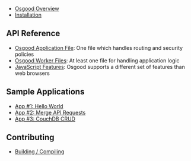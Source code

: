 - [Osgood Overview](Osgood-Overview)
- [Installation](Installation)

## API Reference

- [Osgood Application File](Osgood-Application-File): One file which handles routing and security policies
- [Osgood Worker Files](Osgood-Worker-Files): At least one file for handling application logic
- [JavaScript Features](JavaScript-Features): Osgood supports a different set of features than web browsers

## Sample Applications

- [App #1: Hello World](Hello-World-App)
- [App #2: Merge API Requests](GitHub-API-Merge-App)
- [App #3: CouchDB CRUD](CouchDB-CRUD-App)

## Contributing

- [Building / Compiling](Building)
